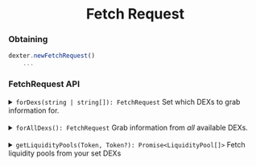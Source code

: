 <p align="center">
  <h1 align="center">Fetch Request</h1>
</p>

### Obtaining
```js
dexter.newFetchRequest()
    ...
```

### FetchRequest API

<details>
<summary><code>forDexs(string | string[]): FetchRequest</code> Set which DEXs to grab information for.</summary>

##### Using

```js
dexter.newFetchRequest()
    .forDexs(WingRiders.name)
    ...
```
or
```js
dexter.newFetchRequest()
    .forDexs([WingRiders.name, SundaeSwap.name])
    ...
```
</details>

<br>

<details>
<summary><code>forAllDexs(): FetchRequest</code> Grab information from <i>all</i> available DEXs.</summary>

##### Using

```js
dexter.newFetchRequest()
    .forAllDexs()
    ...
```
</details>

<br>

<details>
<summary><code>getLiquidityPools(Token, Token?): Promise&lt;LiquidityPool[]&gt;</code> Fetch liquidity pools from your set DEXs</summary>

Providing the first or first & second parameters will filter the returned pools by the assets you provide.

##### Using

```js
dexter.newFetchRequest()
    .forAllDexs()
    .getLiquidityPools('lovelace')
    .then((pools: LiquidityPool[]) => {
        console.log(pools);
    });
```
or
```js
const indyAsset: Asset = new Asset('533bb94a8850ee3ccbe483106489399112b74c905342cb1792a797a0', '494e4459', 6);

dexter.newFetchRequest()
    .forAllDexs()
    .getLiquidityPools('lovelace', indyAsset)
    .then((pools: LiquidityPool[]) => {
        console.log(pools);
    });
```
</details>